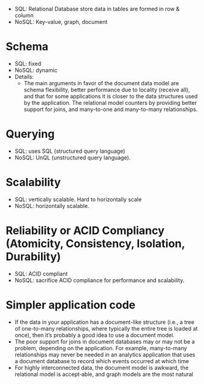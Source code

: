 - SQL: Relational Database store data in tables are formed in row & column
- NoSQL: Key-value, graph, document

# Schema
- SQL: fixed
- NoSQL: dynamic
- Details: 
  - The main arguments in favor of the document data model are schema flexibility, better performance due to locality (receive all), and that for some applications it is closer to the data structures used by the application. The relational model counters by providing better support for joins, and many-to-one and many-to-many relationships.
# Querying
- SQL: uses SQL (structured query language)
- NoSQL: UnQL (unstructured query language).

# Scalability
- SQL: vertically scalable. Hard to horizontally scale
- NoSQL: horizontally scalable.
# Reliability or ACID Compliancy (Atomicity, Consistency, Isolation, Durability)
- SQL: ACID compliant
- NoSQL: sacrifice ACID compliance for performance and scalability.
# Simpler application code
- If the data in your application has a document-like structure (i.e., a tree of one-to-many relationships, where typically the entire tree is loaded at once), then it’s probably a good idea to use a document model.
- The poor support for joins in document databases may or may not be a problem, depending on the application. For example, many-to-many relationships may never be needed in an analytics application that uses a document database to record which events occurred at which time
- For highly interconnected data, the document model is awkward, the relational model is accept‐able, and graph models are the most natural